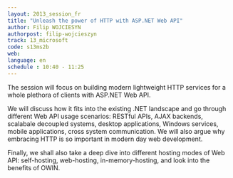 ```yaml
---
layout: 2013_session_fr
title: "Unleash the power of HTTP with ASP.NET Web API"
author: Filip WOJCIESYN
authorpost: filip-wojcieszyn
track: 13_microsoft
code: s13ms2b
web: 
language: en
schedule : 10:40 - 11:25
---
```


The session will focus on building modern lightweight HTTP services for a whole plethora of clients with ASP.NET Web API. 

We will discuss how it fits into the existing .NET landscape and go through different Web API usage scenarios: RESTful APIs, AJAX backends, scalabale decoupled systems, desktop applications, Windows services, mobile applications, cross system communication. We will also argue why embracing HTTP is so important in modern day web development. 

Finally, we shall also take a deep dive into different hosting modes of Web API: self-hosting, web-hosting, in-memory-hosting, and look into the benefits of OWIN.
